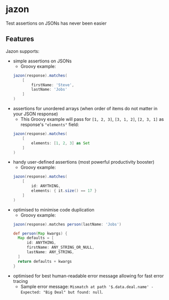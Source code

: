# jazon
Test assertions on JSONs has never been easier

## Features
Jazon supports:
* simple assertions on JSONs
    * Groovy example: 
    ```groovy
    jazon(response).matches(
        [
            firstName: 'Steve', 
            lastName: 'Jobs'
        ]
    )
    ```
* assertions for unordered arrays (when order of items do not matter in your JSON response)
    * This Groovy example will pass for `[1, 2, 3]`, `[3, 1, 2]`, `[2, 3, 1]` as response's `"elements"` field: 
    ```groovy
    jazon(response).matches(
        [
            elements: [1, 2, 3] as Set
        ]
    )
    ```
* handy user-defined assertions (most powerful productivity booster)
    * Groovy example:
    ```groovy
    jazon(response).matches(
        [
            id: ANYTHING,
            elements: { it.size() == 17 }  
        ]
    )
    ```
* optimised to minimise code duplication
    * Groovy example:
    ```groovy
    jazon(response).matches person(lastName: 'Jobs')
    ```
    ```groovy
    def person(Map kwargs) {
      Map defaults = [
          id: ANYTHING,
          firstName: ANY_STRING_OR_NULL,
          lastName: ANY_STRING,
      ]
      return defaults + kwargs
    }
    ```     
* optimised for best human-readable error message allowing for fast error tracing
    * Sample error message: `Mismatch at path '$.data.deal.name' - Expected: "Big Deal" but found: null`. 
    
